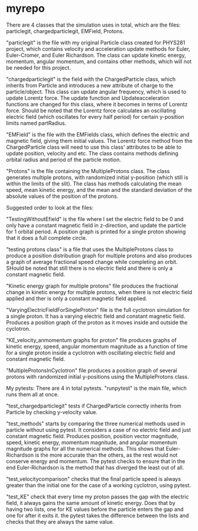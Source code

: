 # myrepo
There are 4 classes that the simulation uses in total, which are the files: particlegit, chargedparticlegit, EMField, Protons.

"particlegit" is the file with my original Particle class created for PHYS281 project, which contains velocity and acceleration update methods for Euler, Euler-Cromer, and Euler Richardson. The class can update kinetic energy, momentum, angular momentum, and contains other methods, which will not be needed for this project.

"chargedparticlegit" is the field with the ChargedParticle class, which inherits from Particle and introduces a new attribute of charge to the particle/object. This class can update angular frequency, which is used to update Lorentz force. The update function and Updateacceleration functions are changed for this class, where it becomes in terms of Lorentz force. Should be noted that the Lorentz force calculates an oscillating electric field (which oscillates for every half period) for certain y-position limits named partRadius.

"EMField" is the file with the EMFields class, which defines the electric and magnetic field, giving them initial values. The Lorentz force method from the ChargedParticle class will need to use this class' attributes to be able to update position, velocity and etc. The class contains methods defining orbital radius and period of the particle motion.

"Protons" is the file containing the MultipleProtons class. The class generates multiple protons, with randomized initial y-position (which still is within the limits of the slit). The class has methods calculating the mean speed, mean kinetic energy, and the mean and the standard deviation of the absolute values of the position of the protons.

Suggested order to look at the files:

"TestingWithoutEfield" is the file where I set the electric field to be 0 and only have a constant magnetic field in z-direction, and update the particle for 1 orbital period. A position graph is printed for a single proton showing that it does a full complete circle.

"testing protons class" is a file that uses the MultipleProtons class to produce a position distribution graph for multiple protons and also produces a graph of average fractional speed change while completing an orbit. SHould be noted that still there is no electric field and there is only a constant magnetic field.

"Kinetic energy graph for multiple protons" file produces the fractional change in kinetic energy for multiple protons, when there is not electric field applied and ther is only a constant magnetic field applied.

"VaryingElectricFieldForSingleProton" file is the full cyclotron simulation for a single proton. It has a varying electric field and constant magnetic field. Produces a position graph of the proton as it moves inside and outside the cyclotron.

"KE_velocity_anmomentum graphs for proton" file produces graphs of kinetic energy, speed, angular momentum magnitude as a function of time for a single proton inside a cyclotron with oscillating electric field and constant magnetic field. 

"MultipleProtonsInCyclotron" file produces a position graph of several protons with randomized initial y-positions using the MultipleProtons class.

My pytests:
There are 4 in total pytests. "runpytest" is the main file, which runs them all at once.

"test_chargedparticlegit" tests if ChargedParticle correctly inherits from Particle by checking y-velocity value.

"test_methods" starts by comparing the three numerical methods used in particle without using pytest. It considers a case of no electric field and just constant magnetic field. Produces position, position vector magnitude, speed, kinetic energy, momentum magnitude, and angular momentum magnitude graphs for all the numerical methods. This shows that Euler-Richardson is the more accurate than the others, as the rest would not conserve energy and momentum. The pytest checks to ensure that in the end Euler-Richardson is the method that has diverged the least out of all.

"test_velocitycomparison" checks that the final particle speed is always greater than the initial one for the case of a working cyclotron, using pytest.

"test_KE" check that every time my proton passes the gap with the electric field, it always gains the same amount of kinetic energy. Does that by having two lists, one for KE values before the particle enters the gap and one for after it exits it. the pytest takes the difference between the lists and checks that they are always the same value.